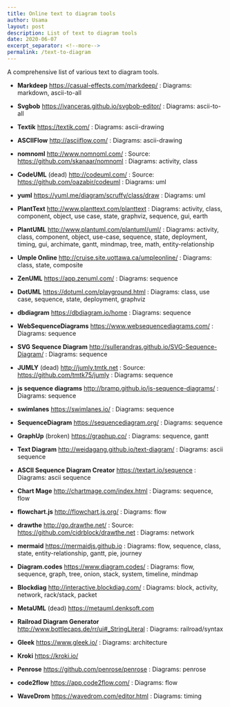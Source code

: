 ```yaml
---
title: Online text to diagram tools
author: Usama
layout: post
description: List of text to diagram tools
date: 2020-06-07
excerpt_separator: <!--more-->
permalink: /text-to-diagram
---
```


A comprehensive list of various text to diagram tools.

- **Markdeep** <https://casual-effects.com/markdeep/>
: Diagrams: markdown, ascii-to-all

- **Svgbob** <https://ivanceras.github.io/svgbob-editor/>
: Diagrams: ascii-to-all

- **Textik** <https://textik.com/>
: Diagrams: ascii-drawing

- **ASCIIFlow** <http://asciiflow.com/>
: Diagrams: ascii-drawing

- **nomnoml** <http://www.nomnoml.com/>
: Source: <https://github.com/skanaar/nomnoml>
: Diagrams: activity, class

- **CodeUML** (dead) <http://codeuml.com/> 
: Source: <https://github.com/oazabir/codeuml>
: Diagrams: uml

- **yuml** <https://yuml.me/diagram/scruffy/class/draw>
: Diagrams: uml

- **PlantText** <http://www.planttext.com/planttext>
: Diagrams: activity, class, component, object, use case, state, graphviz, sequence, gui, earth

- **PlantUML** <http://www.plantuml.com/plantuml/uml/>
: Diagrams: activity, class, component, object, use-case, sequence, state, deployment, timing, gui, archimate, gantt, mindmap, tree, math, entity-relationship

- **Umple Online** <http://cruise.site.uottawa.ca/umpleonline/>
: Diagrams: class, state, composite

- **ZenUML** <https://app.zenuml.com/>
: Diagrams: sequence

- **DotUML** <https://dotuml.com/playground.html>
: Diagrams: class, use case, sequence, state, deployment, graphviz

- **dbdiagram** <https://dbdiagram.io/home>
: Diagrams: sequence

- **WebSequenceDiagrams** <https://www.websequencediagrams.com/>
: Diagrams: sequence

- **SVG Sequence Diagram** <http://sullerandras.github.io/SVG-Sequence-Diagram/>
: Diagrams: sequence

- **JUMLY** (dead) <http://jumly.tmtk.net>
: Source: <https://github.com/tmtk75/jumly>
: Diagrams: sequence

- **js sequence diagrams** <http://bramp.github.io/js-sequence-diagrams/>
: Diagrams: sequence

- **swimlanes** <https://swimlanes.io/>
: Diagrams: sequence

- **SequenceDiagram** <https://sequencediagram.org/>
: Diagrams: sequence

- **GraphUp** (broken) <https://graphup.co/>
: Diagrams: sequence, gantt

- **Text Diagram** <http://weidagang.github.io/text-diagram/>
: Diagrams: ascii sequence

- **ASCII Sequence Diagram Creator** <https://textart.io/sequence>
: Diagrams: ascii sequence

- **Chart Mage** <http://chartmage.com/index.html>
: Diagrams: sequence, flow

- **flowchart.js** <http://flowchart.js.org/>
: Diagrams: flow

- **drawthe** <http://go.drawthe.net/>
: Source: <https://github.com/cidrblock/drawthe.net>
: Diagrams: network

- **mermaid** <https://mermaidjs.github.io>
: Diagrams: flow, sequence, class, state, entity-relationship, gantt, pie, journey

- **Diagram.codes** <https://www.diagram.codes/>
: Diagrams: flow, sequence, graph, tree, onion, stack, system, timeline, mindmap

- **Blockdiag** <http://interactive.blockdiag.com/>
: Diagrams: block, activity, network, rack/stack, packet

- **MetaUML** (dead) <https://metauml.denksoft.com>
- **Railroad Diagram Generator** <http://www.bottlecaps.de/rr/ui#_StringLiteral>
: Diagrams: railroad/syntax

- **Gleek** <https://www.gleek.io/>
: Diagrams: architecture

- **Kroki** <https://kroki.io/>
- **Penrose** <https://github.com/penrose/penrose>
: Diagrams: penrose

- **code2flow** <https://app.code2flow.com/>
: Diagrams: flow

- **WaveDrom** <https://wavedrom.com/editor.html>
: Diagrams: timing
